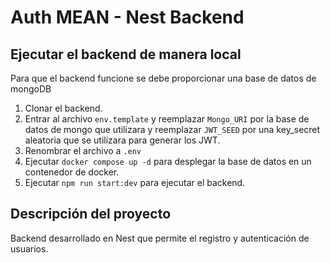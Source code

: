 

# Auth MEAN - Nest Backend

## Ejecutar el backend de manera local

Para que el backend funcione se debe proporcionar una base de datos de mongoDB

1. Clonar el backend.
2. Entrar al archivo ```env.template``` y reemplazar ```Mongo_URI``` por la base de datos de mongo que utilizara y reemplazar ```JWT_SEED``` por una key_secret aleatoria que se utilizara para generar los JWT.
3. Renombrar el archivo a ```.env```
4. Ejecutar ```docker compose up -d``` para desplegar la base de datos en un contenedor de docker.
5. Ejecutar ```npm run start:dev``` para ejecutar el backend.

## Descripción del proyecto

Backend desarrollado en Nest que permite el registro y autenticación de usuarios. 